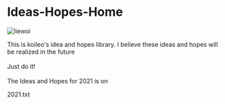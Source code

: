 # Ideas-Hopes-Home
<p align="left"> <img src="https://komarev.com/ghpvc/?username=liewoi&label=Profile%20views&color=0e75b6&style=flat" alt="liewoi" /> </p>
This is koileo's idea and hopes library. I believe these ideas and hopes will be realized in the future 
<br><br>
Just do it!
<br><br>
The Ideas and Hopes for 2021 is on <p>2021.txt<a herf ='https://github.com/liewoi/Ideas-Hopes-Home/2021.txt'>
